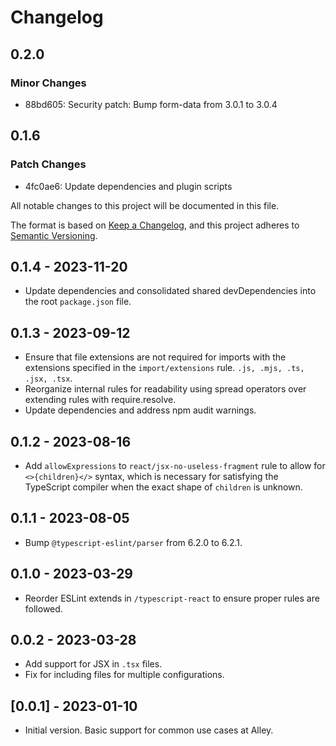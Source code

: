# Changelog

## 0.2.0

### Minor Changes

- 88bd605: Security patch: Bump form-data from 3.0.1 to 3.0.4

## 0.1.6

### Patch Changes

- 4fc0ae6: Update dependencies and plugin scripts

All notable changes to this project will be documented in this file.

The format is based on [Keep a Changelog](https://keepachangelog.com/en/1.0.0/),
and this project adheres to [Semantic Versioning](https://semver.org/spec/v2.0.0.html).

## 0.1.4 - 2023-11-20

- Update dependencies and consolidated shared devDependencies into the root `package.json` file.

## 0.1.3 - 2023-09-12

- Ensure that file extensions are not required for imports with the extensions specified in the `import/extensions` rule. `.js, .mjs, .ts, .jsx, .tsx`.
- Reorganize internal rules for readability using spread operators over extending rules with require.resolve.
- Update dependencies and address npm audit warnings.

## 0.1.2 - 2023-08-16

- Add `allowExpressions` to `react/jsx-no-useless-fragment` rule to allow for `<>{children}</>` syntax, which is
  necessary for satisfying the TypeScript compiler when the exact shape of `children` is unknown.

## 0.1.1 - 2023-08-05

- Bump `@typescript-eslint/parser` from 6.2.0 to 6.2.1.

## 0.1.0 - 2023-03-29

- Reorder ESLint extends in `/typescript-react` to ensure proper rules are followed.

## 0.0.2 - 2023-03-28

- Add support for JSX in `.tsx` files.
- Fix for including files for multiple configurations.

## [0.0.1] - 2023-01-10

- Initial version. Basic support for common use cases at Alley.
